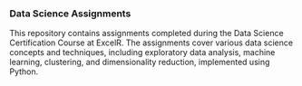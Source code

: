 ### Data Science Assignments
This repository contains assignments completed during the Data Science Certification Course at ExcelR. The assignments cover various data science concepts and techniques, including exploratory data analysis, machine learning, clustering, and dimensionality reduction, implemented using Python.
